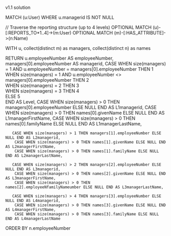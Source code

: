 v1.1 solution

MATCH (u:User)
WHERE u.managerid IS NOT NULL

// Traverse the reporting structure (up to 4 levels)
OPTIONAL MATCH (u)-[:REPORTS_TO*1..4]->(m:User)
OPTIONAL MATCH (m)-[:HAS_ATTRIBUTE]->(n:Name)

WITH u, collect(distinct m) as managers, collect(distinct n) as names

RETURN 
    u.employeeNumber AS employeeNumber, managers[0].employeeNumber AS managerid, 
       CASE 
        WHEN size(managers) = 1 AND u.employeeNumber = managers[0].employeeNumber THEN 1  
        WHEN size(managers) = 1 AND u.employeeNumber <> managers[0].employeeNumber THEN 2   
        WHEN size(managers) = 2 THEN 3   
        WHEN size(managers) = 3 THEN 4   
        ELSE 5                           
     END AS Level,
        CASE WHEN size(managers) > 0 THEN managers[0].employeeNumber ELSE NULL END AS L1managerid,
        CASE WHEN size(managers) > 0 THEN names[0].givenName ELSE NULL END AS L1managerFirstName,
        CASE WHEN size(managers) > 0 THEN names[0].familyName ELSE NULL END AS L1managerLastName,

       CASE WHEN size(managers) > 1 THEN managers[1].employeeNumber ELSE NULL END AS L2managerid,
        CASE WHEN size(managers) > 0 THEN names[1].givenName ELSE NULL END AS L2managerFirstName,
        CASE WHEN size(managers) > 0 THEN names[1].familyName ELSE NULL END AS L2managerLastName,

       CASE WHEN size(managers) > 2 THEN managers[2].employeeNumber ELSE NULL END AS L3managerid,
        CASE WHEN size(managers) > 0 THEN names[2].givenName ELSE NULL END AS L3managerFirstName,
        CASE WHEN size(managers) > 0 THEN names[2].employeeNfamilyNameumber ELSE NULL END AS L3managerLastName,

       CASE WHEN size(managers) > 4 THEN managers[3].employeeNumber ELSE NULL END AS L4managerid,
        CASE WHEN size(managers) > 0 THEN names[3].givenName ELSE NULL END AS L4managerFirstName,
        CASE WHEN size(managers) > 0 THEN names[3].familyName ELSE NULL END AS L4managerLastName
ORDER BY n.employeeNumber

